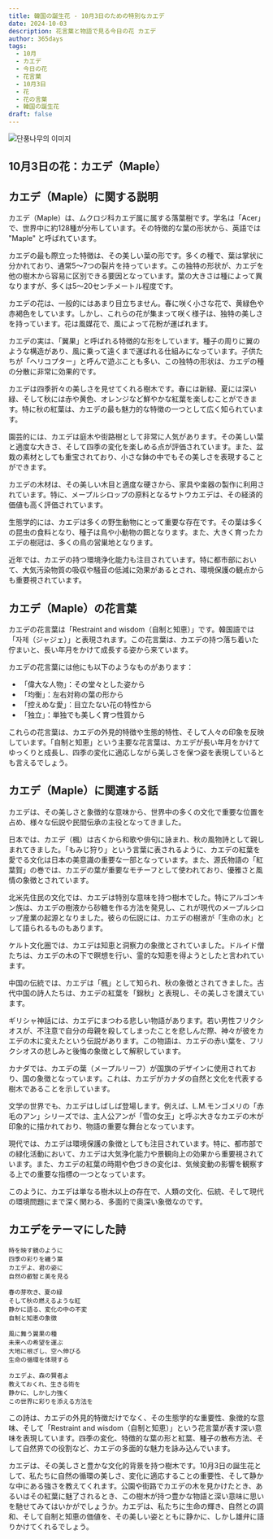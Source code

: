 ```yaml
---
title: 韓国の誕生花 - 10月3日のための特別なカエデ
date: 2024-10-03
description: 花言葉と物語で見る今日の花 カエデ
author: 365days
tags:
  - 10月
  - カエデ
  - 今日の花
  - 花言葉
  - 10月3日
  - 花
  - 花の言葉
  - 韓国の誕生花
draft: false
---
```



![단풍나무의 이미지](https://cdn.pixabay.com/photo/2020/11/08/13/12/autumn-leaves-5723700_960_720.jpg#center)


## 10月3日の花：カエデ（Maple）

## カエデ（Maple）に関する説明

カエデ（Maple）は、ムクロジ科カエデ属に属する落葉樹です。学名は「Acer」で、世界中に約128種が分布しています。その特徴的な葉の形状から、英語では "Maple" と呼ばれています。

カエデの最も際立った特徴は、その美しい葉の形です。多くの種で、葉は掌状に分かれており、通常5〜7つの裂片を持っています。この独特の形状が、カエデを他の樹木から容易に区別できる要因となっています。葉の大きさは種によって異なりますが、多くは5〜20センチメートル程度です。

カエデの花は、一般的にはあまり目立ちません。春に咲く小さな花で、黄緑色や赤褐色をしています。しかし、これらの花が集まって咲く様子は、独特の美しさを持っています。花は風媒花で、風によって花粉が運ばれます。

カエデの実は、「翼果」と呼ばれる特徴的な形をしています。種子の周りに翼のような構造があり、風に乗って遠くまで運ばれる仕組みになっています。子供たちが「ヘリコプター」と呼んで遊ぶことも多い、この独特の形状は、カエデの種の分散に非常に効果的です。

カエデは四季折々の美しさを見せてくれる樹木です。春には新緑、夏には深い緑、そして秋には赤や黄色、オレンジなど鮮やかな紅葉を楽しむことができます。特に秋の紅葉は、カエデの最も魅力的な特徴の一つとして広く知られています。

園芸的には、カエデは庭木や街路樹として非常に人気があります。その美しい葉と適度な大きさ、そして四季の変化を楽しめる点が評価されています。また、盆栽の素材としても重宝されており、小さな鉢の中でもその美しさを表現することができます。

カエデの木材は、その美しい木目と適度な硬さから、家具や楽器の製作に利用されています。特に、メープルシロップの原料となるサトウカエデは、その経済的価値も高く評価されています。

生態学的には、カエデは多くの野生動物にとって重要な存在です。その葉は多くの昆虫の食料となり、種子は鳥や小動物の餌となります。また、大きく育ったカエデの樹冠は、多くの鳥の営巣地となります。

近年では、カエデの持つ環境浄化能力も注目されています。特に都市部において、大気汚染物質の吸収や騒音の低減に効果があるとされ、環境保護の観点からも重要視されています。

## カエデ（Maple）の花言葉

カエデの花言葉は「Restraint and wisdom（自制と知恵）」です。韓国語では「자제（ジャジェ）」と表現されます。この花言葉は、カエデの持つ落ち着いた佇まいと、長い年月をかけて成長する姿から来ています。

カエデの花言葉には他にも以下のようなものがあります：

- 「偉大な人物」：その堂々とした姿から
- 「均衡」：左右対称の葉の形から
- 「控えめな愛」：目立たない花の特性から
- 「独立」：単独でも美しく育つ性質から

これらの花言葉は、カエデの外見的特徴や生態的特性、そして人々の印象を反映しています。「自制と知恵」という主要な花言葉は、カエデが長い年月をかけてゆっくりと成長し、四季の変化に適応しながら美しさを保つ姿を表現しているとも言えるでしょう。

## カエデ（Maple）に関連する話

カエデは、その美しさと象徴的な意味から、世界中の多くの文化で重要な位置を占め、様々な伝説や民間伝承の主役となってきました。

日本では、カエデ（楓）は古くから和歌や俳句に詠まれ、秋の風物詩として親しまれてきました。「もみじ狩り」という言葉に表されるように、カエデの紅葉を愛でる文化は日本の美意識の重要な一部となっています。また、源氏物語の「紅葉賀」の巻では、カエデの葉が重要なモチーフとして使われており、優雅さと風情の象徴とされています。

北米先住民の文化では、カエデは特別な意味を持つ樹木でした。特にアルゴンキン族は、カエデの樹液から砂糖を作る方法を発見し、これが現代のメープルシロップ産業の起源となりました。彼らの伝説には、カエデの樹液が「生命の水」として語られるものもあります。

ケルト文化圏では、カエデは知恵と洞察力の象徴とされていました。ドルイド僧たちは、カエデの木の下で瞑想を行い、霊的な知恵を得ようとしたと言われています。

中国の伝統では、カエデは「楓」として知られ、秋の象徴とされてきました。古代中国の詩人たちは、カエデの紅葉を「錦秋」と表現し、その美しさを讃えています。

ギリシャ神話には、カエデにまつわる悲しい物語があります。若い男性フリクシオスが、不注意で自分の母親を殺してしまったことを悲しんだ際、神々が彼をカエデの木に変えたという伝説があります。この物語は、カエデの赤い葉を、フリクシオスの悲しみと後悔の象徴として解釈しています。

カナダでは、カエデの葉（メープルリーフ）が国旗のデザインに使用されており、国の象徴となっています。これは、カエデがカナダの自然と文化を代表する樹木であることを示しています。

文学の世界でも、カエデはしばしば登場します。例えば、L.M.モンゴメリの「赤毛のアン」シリーズでは、主人公アンが「雪の女王」と呼ぶ大きなカエデの木が印象的に描かれており、物語の重要な舞台となっています。

現代では、カエデは環境保護の象徴としても注目されています。特に、都市部での緑化活動において、カエデは大気浄化能力や景観向上の効果から重要視されています。また、カエデの紅葉の時期や色づきの変化は、気候変動の影響を観察する上での重要な指標の一つとなっています。

このように、カエデは単なる樹木以上の存在で、人類の文化、伝統、そして現代の環境問題にまで深く関わる、多面的で奥深い象徴なのです。

## カエデをテーマにした詩

```
時を映す鏡のように
四季の彩りを纏う葉
カエデよ、君の姿に
自然の叡智と美を見る

春の芽吹き、夏の緑
そして秋の燃えるような紅
静かに語る、変化の中の不変
自制と知恵の象徴

風に舞う翼果の種
未来への希望を運ぶ
大地に根ざし、空へ伸びる
生命の循環を体現する

カエデよ、森の賢者よ
教えておくれ、生きる術を
静かに、しかし力強く
この世界に彩りを添える方法を
```

この詩は、カエデの外見的特徴だけでなく、その生態学的な重要性、象徴的な意味、そして「Restraint and wisdom（自制と知恵）」という花言葉が表す深い意味を表現しています。四季の変化、特徴的な葉の形と紅葉、種子の散布方法、そして自然界での役割など、カエデの多面的な魅力を詠み込んでいます。

カエデは、その美しさと豊かな文化的背景を持つ樹木です。10月3日の誕生花として、私たちに自然の循環の美しさ、変化に適応することの重要性、そして静かな中にある強さを教えてくれます。公園や街路でカエデの木を見かけたとき、あるいはその紅葉に魅了されるとき、この樹木が持つ豊かな物語と深い意味に思いを馳せてみてはいかがでしょうか。カエデは、私たちに生命の輝き、自然との調和、そして自制と知恵の価値を、その美しい姿とともに静かに、しかし雄弁に語りかけてくれるでしょう。